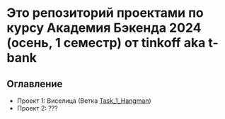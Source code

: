 # Это репозиторий проектами по курсу Академия Бэкенда 2024 (осень, 1 семестр) от tinkoff aka t-bank
## Оглавление
-  Проект 1: Виселица (Ветка [Task_1_Hangman](https://github.com/DxTea/t-bank_backend_academy/tree/Task_1_Hangman))
-  Проект 2: ???

